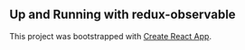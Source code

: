 ## Up and Running with redux-observable

This project was bootstrapped with [Create React App](https://github.com/facebookincubator/create-react-app).
